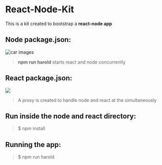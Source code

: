 # React-Node-Kit

This is a kit created to bootstrap a **react-node app**


## Node package.json:
![car images](https://i.postimg.cc/kgbSFn9V/Screen-Shot-2019-12-25-at-10-39-50-PM.png)

> **npm run harold**  starts react and node concurrently

## React package.json:

![](https://i.postimg.cc/8P8fp2LN/Screen-Shot-2019-12-25-at-10-44-46-PM.png)

> A proxy is created to handle node and react at the simultaneously

## Run inside the node and react directory:
> $ npm install 

## Running the app:
> $ npm run harold
